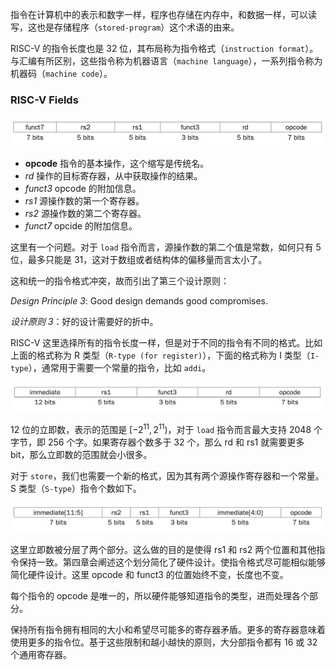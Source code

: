 指令在计算机中的表示和数字一样，程序也存储在内存中，和数据一样，可以读写，这也是存储程序（`stored-program`）这个术语的由来。

RISC-V 的指令长度也是 32 位，其布局称为指令格式（`instruction format`）。与汇编有所区别，这些指令称为机器语言（`machine language`），一系列指令称为机器码（`machine code`）。

### RISC-V Fields
![](0501.png)

* **opcode** 指令的基本操作，这个缩写是传统名。
* *rd* 操作的目标寄存器，从中获取操作的结果。
* *funct3* opcode 的附加信息。
* *rs1* 源操作数的第一个寄存器。
* *rs2* 源操作数的第二个寄存器。
* *funct7* opcide 的附加信息。

这里有一个问题。对于 `load` 指令而言，源操作数的第二个值是常数，如何只有 5 位，最多只能是 31，这对于数组或者结构体的偏移量而言太小了。

这和统一的指令格式冲突，故而引出了第三个设计原则：

*Design Principle 3*: Good design demands good compromises.

*设计原则 3*：好的设计需要好的折中。

RISC-V 这里选择所有的指令长度一样，但是对于不同的指令有不同的格式。比如上面的格式称为 R 类型（`R-type (for register)`），下面的格式称为 I 类型（`I-type`），通常用于需要一个常量的指令，比如 `addi`。

![](0502.png)

12 位的立即数，表示的范围是 $[-2^{11},2^11)$，对于 `load` 指令而言最大支持 2048 个字节，即 256 个字。如果寄存器个数多于 32 个，那么 rd 和 rs1 就需要更多 bit，那么立即数的范围就会小很多。

对于 `store`，我们也需要一个新的格式，因为其有两个源操作寄存器和一个常量。S 类型（`S-type`）指令个数如下。

![](0503.png)

这里立即数被分层了两个部分。这么做的目的是使得 rs1 和 rs2 两个位置和其他指令保持一致。第四章会阐述这个划分简化了硬件设计。使指令格式尽可能相似能够简化硬件设计。这里 opcode 和 funct3 的位置始终不变，长度也不变。

每个指令的 opcode 是唯一的，所以硬件能够知道指令的类型，进而处理各个部分。

保持所有指令拥有相同的大小和希望尽可能多的寄存器矛盾。更多的寄存器意味着使用更多的指令位。基于这些限制和越小越快的原则，大分部指令都有 16 或 32 个通用寄存器。


